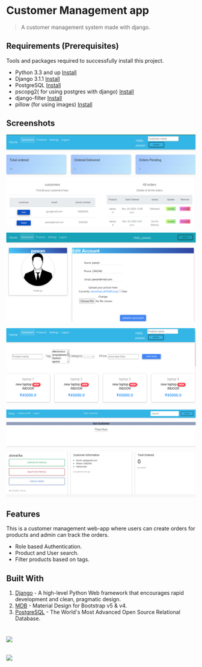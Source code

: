 # Customer Management app
> A customer management system made with django.






## Requirements  (Prerequisites)
Tools and packages required to successfully install this project.
* Python 3.3 and up [Install]()
* Django 3.1.1 [Install]()
* PostgreSQL [Install]()
* pscopg2( for using postgres with django)  [Install]()
* django-filter [Install]()
* pillow (for using images) [Install]()


 
## Screenshots
![Screenshots of projects](https://github.com/pawankm21/customer-management-system/blob/working/images/admindashboard.png)

![Screenshots of the project](https://github.com/pawankm21/customer-management-system/blob/working/images/profile.png)

![Screenshots of projects](https://github.com/pawankm21/customer-management-system/blob/working/images/products.png)

![Screenshots of projects](https://github.com/pawankm21/customer-management-system/blob/working/images/userprofile.jpg)


## Features
This is a customer management web-app where users can create orders for products and admin can track the orders.
* Role based Authentication.
* Product and User search.
* Filter products based on tags.



## Built With

1. [Django](https://www.djangoproject.com/) - A high-level Python Web framework that encourages rapid development and clean, pragmatic design.
2. [MDB](https://mdbootstrap.com/)  - Material Design
for Bootstrap v5 & v4.
3. [PostgreSQL](https://www.postgresql.org/) - The World's Most Advanced Open Source Relational Database.


#
[![](https://img.shields.io/static/v1?label=&message=pawan_kumar_mishra&color=blue&logo=LinkedIn)](https://www.linkedin.com/in/pawan-kumar-mishra/)
##


[![](https://img.shields.io/badge/TRY%20IT%20OUT-red)](http://pawankm21.pythonanywhere.com/)



